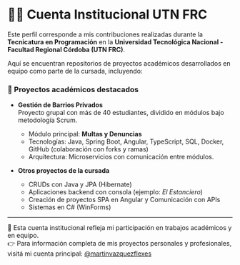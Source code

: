 # 👨‍💻 Cuenta Institucional UTN FRC

Este perfil corresponde a mis contribuciones realizadas durante la **Tecnicatura en Programación** en la **Universidad Tecnológica Nacional - Facultad Regional Córdoba (UTN FRC)**.  

Aquí se encuentran repositorios de proyectos académicos desarrollados en equipo como parte de la cursada, incluyendo:  

### 📌 Proyectos académicos destacados
- **Gestión de Barrios Privados**  
  Proyecto grupal con más de 40 estudiantes, dividido en módulos bajo metodología Scrum.  
  - Módulo principal: **Multas y Denuncias**  
  - Tecnologías: Java, Spring Boot, Angular, TypeScript, SQL, Docker, GitHub (colaboración con forks y ramas)  
  - Arquitectura: Microservicios con comunicación entre módulos.  

- **Otros proyectos de la cursada**  
  - CRUDs con Java y JPA (Hibernate)   
  - Aplicaciones backend con consola (ejemplo: *El Estanciero*)
  - Creación de proyectos SPA en Angular y Comunicación con APIs
  - Sistemas en C# (WinForms)


---

📌 Esta cuenta institucional refleja mi participación en trabajos académicos y en equipo.  
👉 Para información completa de mis proyectos personales y profesionales, visitá mi cuenta principal: [@martinvazquezflexes](https://github.com/martinvazquezflexes)

